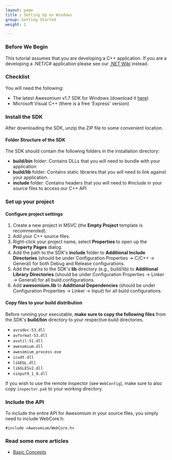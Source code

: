 ```yaml
---
layout: page
title : Setting Up on Windows
group: Getting Started
weight: 1

---
```


### Before We Begin

This tutorial assumes that you are developing a C++ application. If you are a developing a .NET/C# application please see our [.NET Wiki](http://wiki.awesomium.net/getting-started/) instead.

### Checklist
You will need the following:

* The latest Awesomium v1.7 SDK for Windows (download it [here](http://www.awesomium.com/download/))
* Microsoft Visual C++ (there is a free 'Express' version)

### Install the SDK
After downloading the SDK, unzip the ZIP file to some convenient location.

#### Folder Structure of the SDK
The SDK should contain the following folders in the installation directory:

* __build/bin__ folder: Contains DLLs that you will need to bundle with your application
* __build/lib__ folder: Contains static libraries that you will need to link against your application.
* __include__ folder: Contains headers that you will need to #include in your source files to access our C++ API

### Set up your project
#### Configure project settings

1. Create a new project in MSVC (the __Empty Project__ template is recommended).
2. Add your C++ source files.
3. Right-click your project name, select __Properties__ to open up the __Property Pages__ dialog.
4. Add the path to the SDK's __include__ folder to __Additional Include Directories__ (should be under Configuration Properties -> C/C++ -> General) for both Debug and Release configurations. 
5. Add the paths to the SDK's __lib__ directory (e.g., build/lib) to __Additional Library Directories__ (should be under Configuration Properties -> Linker -> General) for all build configurations. 
6. Add __awesomium.lib__ to __Additional Dependencies__ (should be under Configuration Properties -> Linker -> Input) for all build configurations.

#### Copy files to your build distribution
Before running your executable, __make sure to copy the following files__ from the SDK's __build/bin__ directory to your respective build directories. 

 * `avcodec-53.dll`
 * `avformat-53.dll`
 * `avutil-51.dll`
 * `awesomium.dll`
 * `awesomium_process.exe`
 * `icudt.dll`
 * `libEGL.dll`
 * `libGLESv2.dll`
 * `xinput9_1_0.dll`
 
If you wish to use the remote inspector (see `WebConfig`), make sure to also copy `inspector.pak` to your working directory.

### Include the API
To include the entire API for Awesomium in your source files, you simply need to include WebCore.h:

    #include <Awesomium/WebCore.h>
   
### Read some more articles
* [Basic Concepts](basic-concepts.html)


